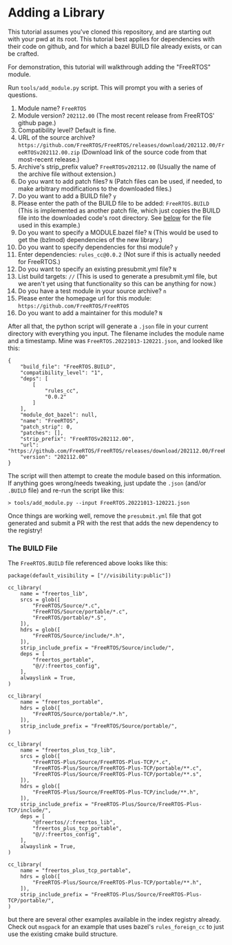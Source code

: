 # Adding a Library
This tutorial assumes you've cloned this repository, and are starting out with your pwd at its root. This tutorial best applies for dependencies with their code on github, and for which a bazel BUILD file already exists, or can be crafted. 

For demonstration, this tutorial will walkthrough adding the "FreeRTOS" module.

Run `tools/add_module.py` script. This will prompt you with a series of questions.
1. Module name? `FreeRTOS`
2. Module version? `202112.00` (The most recent release from FreeRTOS' github page.)
3. Compatibility level? Default is fine.
4. URL of the source archive? `https://github.com/FreeRTOS/FreeRTOS/releases/download/202112.00/FreeRTOSv202112.00.zip` (Download link of the source code from that most-recent release.)
5. Archive's strip_prefix value? `FreeRTOSv202112.00` (Usually the name of the archive file without extension.)
6. Do you want to add patch files? `N` (Patch files can be used, if needed, to make arbitrary modifications to the downloaded files.)
7. Do you want to add a BUILD file? `y`
8. Please enter the path of the BUILD file to be added: `FreeRTOS.BUILD` (This is implemented as another patch file, which just copies the BUILD file into the downloaded code's root directory. See [below](#the-build-file) for the file used in this example.)
9. Do you want to specify a MODULE.bazel file? `N` (This would be used to get the (bzlmod) dependencies of the new library.)
10. Do you want to specify dependencies for thsi module? `y`
11. Enter dependencies: `rules_cc@0.0.2` (Not sure if this is actually needed for FreeRTOS.)
12. Do you want to specify an existing presubmit.yml file? `N`
13. List build targets: `//` (This is used to generate a presubmit.yml file, but we aren't yet using that functionality so this can be anything for now.)
14. Do you have a test module in your source archive? `n`
14. Please enter the homepage url for this module: `https://github.com/FreeRTOS/FreeRTOS`
15. Do you want to add a maintainer for this module? `N`

After all that, the python script will generate a `.json` file in your current directory with everything you input. The filename includes the module name and a timestamp. Mine was `FreeRTOS.20221013-120221.json`, and looked like this:
```
{
    "build_file": "FreeRTOS.BUILD",
    "compatibility_level": "1",
    "deps": [
        [
            "rules_cc",
            "0.0.2"
        ]
    ],
    "module_dot_bazel": null,
    "name": "FreeRTOS",
    "patch_strip": 0,
    "patches": [],
    "strip_prefix": "FreeRTOSv202112.00",
    "url": "https://github.com/FreeRTOS/FreeRTOS/releases/download/202112.00/FreeRTOSv202112.00.zip",
    "version": "202112.00"
}
```
The script will then attempt to create the module based on this information. If anything goes wrong/needs tweaking, just update the `.json` (and/or `.BUILD` file) and re-run the script like this:
```
> tools/add_module.py --input FreeRTOS.20221013-120221.json
```

Once things are working well, remove the `presubmit.yml` file that got generated and submit a PR with the rest that adds the new dependency to the registry!

### The BUILD File

The `FreeRTOS.BUILD` file referenced above looks like this:

```
package(default_visibility = ["//visibility:public"])

cc_library(
    name = "freertos_lib",
    srcs = glob([
        "FreeRTOS/Source/*.c",
        "FreeRTOS/Source/portable/*.c",
        "FreeRTOS/portable/*.S",
    ]),
    hdrs = glob([
        "FreeRTOS/Source/include/*.h",
    ]),
    strip_include_prefix = "FreeRTOS/Source/include/",
    deps = [
        "freertos_portable",
        "@//:freertos_config",
    ],
    alwayslink = True,
)

cc_library(
    name = "freertos_portable",
    hdrs = glob([
        "FreeRTOS/Source/portable/*.h",
    ]),
    strip_include_prefix = "FreeRTOS/Source/portable/",
)

cc_library(
    name = "freertos_plus_tcp_lib",
    srcs = glob([
        "FreeRTOS-Plus/Source/FreeRTOS-Plus-TCP/*.c",
        "FreeRTOS-Plus/Source/FreeRTOS-Plus-TCP/portable/**.c",
        "FreeRTOS-Plus/Source/FreeRTOS-Plus-TCP/portable/**.s",
    ]),
    hdrs = glob([
        "FreeRTOS-Plus/Source/FreeRTOS-Plus-TCP/include/**.h",
    ]),
    strip_include_prefix = "FreeRTOS-Plus/Source/FreeRTOS-Plus-TCP/include/",
    deps = [
        "@freertos//:freertos_lib",
        "freertos_plus_tcp_portable",
        "@//:freertos_config",
    ],
    alwayslink = True,
)

cc_library(
    name = "freertos_plus_tcp_portable",
    hdrs = glob([
        "FreeRTOS-Plus/Source/FreeRTOS-Plus-TCP/portable/**.h",
    ]),
    strip_include_prefix = "FreeRTOS-Plus/Source/FreeRTOS-Plus-TCP/portable/",
)
```
but there are several other examples available in the index registry already. Check out `msgpack` for an example that uses bazel's `rules_foreign_cc` to just use the existing cmake build structure.
